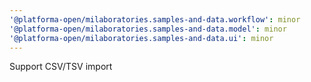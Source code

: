 ```yaml
---
'@platforma-open/milaboratories.samples-and-data.workflow': minor
'@platforma-open/milaboratories.samples-and-data.model': minor
'@platforma-open/milaboratories.samples-and-data.ui': minor
---
```


Support CSV/TSV import
